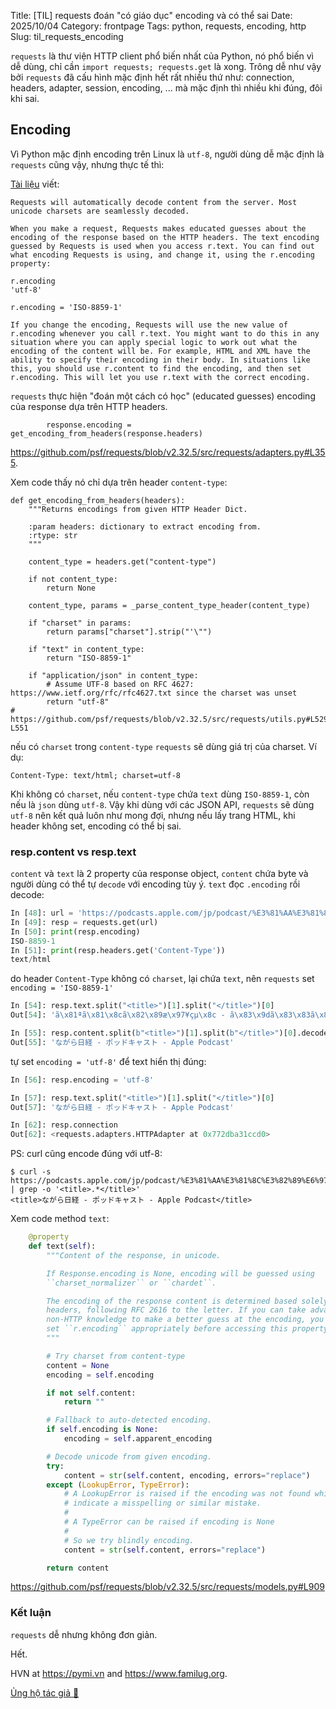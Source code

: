 Title: [TIL] requests đoán "có giáo dục" encoding và có thể sai
Date: 2025/10/04
Category: frontpage
Tags: python, requests, encoding, http
Slug: til_requests_encoding

`requests` là thư viện HTTP client phổ biến nhất của Python, nó phổ biến vì dễ dùng, chỉ cần `import requests; requests.get` là xong.
Trông dễ như vậy bởi `requests` đã cấu hình mặc định hết rất nhiều thứ như: connection, headers, adapter, session, encoding, ... mà mặc định thì nhiều khi đúng, đôi khi sai.

## Encoding
Vì Python mặc định encoding trên Linux là `utf-8`, người dùng dễ mặc định là `requests` cũng vậy, nhưng thực tế thì:

[Tài liệu](https://github.com/psf/requests/blob/v2.32.5/docs/user/quickstart.rst?plain=1#L84-L121) viết:

```
Requests will automatically decode content from the server. Most unicode charsets are seamlessly decoded.

When you make a request, Requests makes educated guesses about the encoding of the response based on the HTTP headers. The text encoding guessed by Requests is used when you access r.text. You can find out what encoding Requests is using, and change it, using the r.encoding property:

r.encoding
'utf-8'

r.encoding = 'ISO-8859-1'

If you change the encoding, Requests will use the new value of r.encoding whenever you call r.text. You might want to do this in any situation where you can apply special logic to work out what the encoding of the content will be. For example, HTML and XML have the ability to specify their encoding in their body. In situations like this, you should use r.content to find the encoding, and then set r.encoding. This will let you use r.text with the correct encoding.
```

`requests` thực hiện "đoán một cách có học" (educated guesses) encoding của response dựa trên HTTP headers.
```
        response.encoding = get_encoding_from_headers(response.headers)
```
<https://github.com/psf/requests/blob/v2.32.5/src/requests/adapters.py#L355>.

Xem code thấy nó chỉ dựa trên header `content-type`:
```
def get_encoding_from_headers(headers):
    """Returns encodings from given HTTP Header Dict.

    :param headers: dictionary to extract encoding from.
    :rtype: str
    """

    content_type = headers.get("content-type")

    if not content_type:
        return None

    content_type, params = _parse_content_type_header(content_type)

    if "charset" in params:
        return params["charset"].strip("'\"")

    if "text" in content_type:
        return "ISO-8859-1"

    if "application/json" in content_type:
        # Assume UTF-8 based on RFC 4627: https://www.ietf.org/rfc/rfc4627.txt since the charset was unset
        return "utf-8"
# https://github.com/psf/requests/blob/v2.32.5/src/requests/utils.py#L529-L551
```
nếu có `charset` trong `content-type` `requests` sẽ dùng giá trị của charset. Ví dụ:

```
Content-Type: text/html; charset=utf-8
```
Khi không có `charset`, nếu `content-type` chứa `text` dùng `ISO-8859-1`, còn nếu là `json` dùng `utf-8`.
Vậy khi dùng với các JSON API, `requests` sẽ dùng `utf-8` nên kết quả luôn như mong đợi, nhưng nếu lấy trang HTML, khi header không set, encoding có thể bị sai.

### resp.content vs resp.text
`content` và `text` là 2 property của response object, `content` chứa byte và người dùng có thể tự `decode` với encoding tùy ý.
`text` đọc `.encoding` rồi decode:

```py
In [48]: url = 'https://podcasts.apple.com/jp/podcast/%E3%81%AA%E3%81%8C%E3%82%89%E6%97%A5%E7%B5%8C/id1627014612'
In [49]: resp = requests.get(url)
In [50]: print(resp.encoding)
ISO-8859-1
In [51]: print(resp.headers.get('Content-Type'))
text/html
```
do header `Content-Type` không có `charset`, lại chứa `text`, nên `requests` set `encoding = 'ISO-8859-1'`

```py
In [54]: resp.text.split("<title>")[1].split("</title>")[0]
Out[54]: 'ã\x81ªã\x81\x8cã\x82\x89æ\x97¥çµ\x8c - ã\x83\x9dã\x83\x83ã\x83\x89ã\x82\xadã\x83£ã\x82¹ã\x83\x88 - Apple Podcast'

In [55]: resp.content.split(b"<title>")[1].split(b"</title>")[0].decode("utf-8")
Out[55]: 'ながら日経 - ポッドキャスト - Apple Podcast'
```

tự set `encoding = 'utf-8'` để text hiển thị đúng:
```py
In [56]: resp.encoding = 'utf-8'

In [57]: resp.text.split("<title>")[1].split("</title>")[0]
Out[57]: 'ながら日経 - ポッドキャスト - Apple Podcast'

In [62]: resp.connection
Out[62]: <requests.adapters.HTTPAdapter at 0x772dba31ccd0>
```

PS: curl cũng encode đúng với utf-8:
```
$ curl -s https://podcasts.apple.com/jp/podcast/%E3%81%AA%E3%81%8C%E3%82%89%E6%97%A5%E7%B5%8C/id1627014612 | grep -o '<title>.*</title>'
<title>ながら日経 - ポッドキャスト - Apple Podcast</title>
```

Xem code method `text`:

```py
    @property
    def text(self):
        """Content of the response, in unicode.

        If Response.encoding is None, encoding will be guessed using
        ``charset_normalizer`` or ``chardet``.

        The encoding of the response content is determined based solely on HTTP
        headers, following RFC 2616 to the letter. If you can take advantage of
        non-HTTP knowledge to make a better guess at the encoding, you should
        set ``r.encoding`` appropriately before accessing this property.
        """

        # Try charset from content-type
        content = None
        encoding = self.encoding

        if not self.content:
            return ""

        # Fallback to auto-detected encoding.
        if self.encoding is None:
            encoding = self.apparent_encoding

        # Decode unicode from given encoding.
        try:
            content = str(self.content, encoding, errors="replace")
        except (LookupError, TypeError):
            # A LookupError is raised if the encoding was not found which could
            # indicate a misspelling or similar mistake.
            #
            # A TypeError can be raised if encoding is None
            #
            # So we try blindly encoding.
            content = str(self.content, errors="replace")

        return content
```
<https://github.com/psf/requests/blob/v2.32.5/src/requests/models.py#L909>

### Kết luận
`requests` dễ nhưng không đơn giản.

Hết.

HVN at <https://pymi.vn> and <https://www.familug.org>.

[Ủng hộ tác giả 🍺](https://www.familug.org/p/ung-ho.html)
